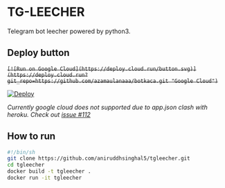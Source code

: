 # TG-LEECHER

Telegram bot leecher powered by python3.

## Deploy button

~~`[![Run on Google Cloud](https://deploy.cloud.run/button.svg)](https://deploy.cloud.run?git_repo=https://github.com/azamaulanaaa/botkaca.git "Google Cloud")`~~

[![Deploy](https://www.herokucdn.com/deploy/button.svg)](https://heroku.com/deploy?template=https://github.com/aniruddhsinghal7/tgleecher "Heroku")

*Currently google cloud does not supported due to app.json clash with heroku. Check out [issue #112](https://github.com/GoogleCloudPlatform/cloud-run-button/issues/112 "Both Cloud Run Button and Heroku Button - app.json Clash")*

## How to run

```sh
#!/bin/sh
git clone https://github.com/aniruddhsinghal5/tgleecher.git
cd tgleecher
docker build -t tgleecher .
docker run -it tgleecher
```
